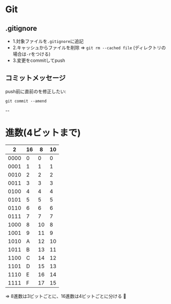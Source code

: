 # Git

## .gitignore

- 1.対象ファイルを`.gitignore`に追記
- 2.キャッシュからファイルを削除 => `git rm --cached file` (ディレクトリの場合は`-r`をつける)
- 3.変更をcommitしてpush

## コミットメッセージ

push前に直前のを修正したい:

```
git commit --amend
```
--

# 進数(4ビットまで)

| 2    | 16   | 8    | 10   |
|------|------|------|------|
| 0000 | 0    | 0    | 0    |
| 0001 | 1    | 1    | 1    |
| 0010 | 2    | 2    | 2    |
| 0011 | 3    | 3    | 3    |
| 0100 | 4    | 4    | 4    |
| 0101 | 5    | 5    | 5    |
| 0110 | 6    | 6    | 6    |
| 0111 | 7    | 7    | 7    |
| 1000 | 8    | 10   | 8    |
| 1001 | 9    | 11   | 9    |
| 1010 | A    | 12   | 10   |
| 1011 | B    | 13   | 11   |
| 1100 | C    | 14   | 12   |
| 1101 | D    | 15   | 13   |
| 1110 | E    | 16   | 14   |
| 1111 | F    | 17   | 15   |

=> 8進数は3ビットごとに、16進数は4ビットごとに分ける :dog:

